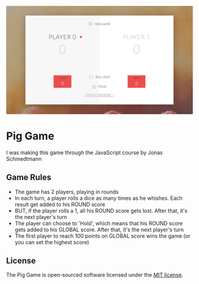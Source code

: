 ![Pig Game](pic.png)

# Pig Game

I was making this game through the JavaScript course by Jonas Schmedtmann

## Game Rules

- The game has 2 players, playing in rounds
- In each turn, a player rolls a dice as many times as he whishes. Each result get added to his ROUND score
- BUT, if the player rolls a 1, all his ROUND score gets lost. After that, it's the next player's turn
- The player can choose to 'Hold', which means that his ROUND score gets added to his GLOBAL score. After that, it's the next player's turn
- The first player to reach 100 points on GLOBAL score wins the game (or you can set the highest score)

## License

The Pig Game is open-sourced software licensed under the [MIT license](https://opensource.org/licenses/MIT).
